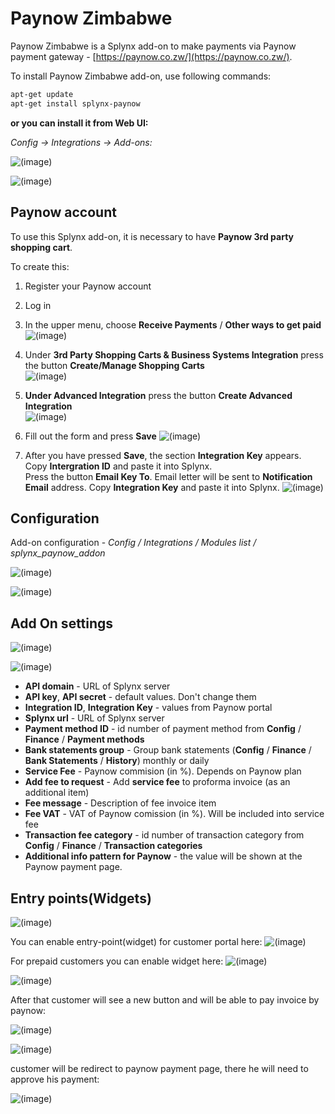 Paynow Zimbabwe
===============

Paynow Zimbabwe is a Splynx add-on to make payments via Paynow payment gateway - [https://paynow.co.zw/](https://paynow.co.zw/).

To install Paynow Zimbabwe add-on, use following commands:

```bash
apt-get update
apt-get install splynx-paynow
```
**or you can install it from Web UI:**

*Config → Integrations → Add-ons:*

![(image)](00.png)

![(image)](1.png)

## Paynow account

To use this Splynx add-on, it is necessary to have **Paynow 3rd party shopping cart**.

To create this:

1. Register your Paynow account
2. Log in
3. In the upper menu, choose **Receive Payments** / **Other ways to get paid**  
    ![(image)](Menu_060.png)

4. Under **3rd Party Shopping Carts & Business Systems Integration** press the button **Create/Manage Shopping Carts**  
    ![(image)](Selection_061.png)

5. **Under Advanced Integration** press the button **Create Advanced Integration**  
    ![(image)](Selection_062.png)

6. Fill out the form and press **Save**
   ![(image)](Selection_063.png)

7. After you have pressed **Save**, the section **Integration Key** appears.  
    Copy **Intergration ID** and paste it into Splynx.  
    Press the button **Email Key To**. Email letter will be sent to **Notification Email** address. Copy **Integration Key** and paste it into Splynx.
    ![(image)](Selection_064.png)

## Configuration

Add-on configuration - _Config / Integrations / Modules list / splynx_paynow_addon_

![(image)](Modules_list.png)

![(image)](4.png)

## Add On settings

![(image)](5.png)

![(image)](5-1.png)

* **API domain** - URL of Splynx server
* **API key**, **API secret** - default values. Don't change them
* **Integration ID**, **Integration Key** - values from Paynow portal
* **Splynx url** - URL of Splynx server
* **Payment method ID** - id number of payment method from **Config** / **Finance** / **Payment methods**
* **Bank statements group** - Group bank statements (**Config** / **Finance** / **Bank Statements** / **History**) monthly or daily
* **Service Fee** - Paynow commision (in %). Depends on Paynow plan
* **Add fee to request** - Add **service fee** to proforma invoice (as an additional item)
* **Fee message** - Description of fee invoice item
* **Fee VAT** - VAT of Paynow comission (in %). Will be included into service fee
* **Transaction fee category** - id number of transaction category from **Config** / **Finance** / **Transaction categories**
* **Additional info pattern for Paynow** - the value will be shown at the Paynow payment page.

## Entry points(Widgets)
![(image)](edit_entry_points.png)

You can enable entry-point(widget) for customer portal here:
![(image)](enable_widget.png)

For prepaid customers you can enable widget here:
![(image)](enable_prepaid_widget.png)

![(image)](portal_widget.png)

After that customer will see a new button and will be able to pay invoice by paynow:

![(image)](pay_with_paynow.png)

![(image)](pay_invoice.png)

customer will be redirect to paynow payment page, there he will need to approve his payment:

  ![(image)](12.png)
